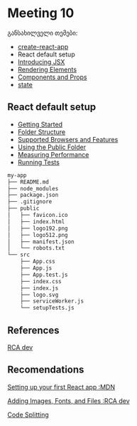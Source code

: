# Meeting 10

განსახილველი თემები:

* [create-react-app](https://reactjs.org/docs/create-a-new-react-app.html)
* React default setup
* [Introducing JSX](https://reactjs.org/docs/introducing-jsx.html)
* [Rendering Elements](https://reactjs.org/docs/rendering-elements.html)
* [Components and Props](https://reactjs.org/docs/components-and-props.html)
* [state](https://reactjs.org/docs/state-and-lifecycle.html)


## React default setup

* [Getting Started](https://create-react-app.dev/docs/getting-started)
* [Folder Structure](https://create-react-app.dev/docs/folder-structure)
* [Supported Browsers and Features](https://create-react-app.dev/docs/supported-browsers-features)
* [Using the Public Folder](https://create-react-app.dev/docs/using-the-public-folder)
* [Measuring Performance](https://create-react-app.dev/docs/measuring-performance)
* [Running Tests](https://create-react-app.dev/docs/running-tests)

```bash
my-app
├── README.md
├── node_modules
├── package.json
├── .gitignore
├── public
│   ├── favicon.ico
│   ├── index.html
│   ├── logo192.png
│   ├── logo512.png
│   ├── manifest.json
│   └── robots.txt
└── src
    ├── App.css
    ├── App.js
    ├── App.test.js
    ├── index.css
    ├── index.js
    ├── logo.svg
    ├── serviceWorker.js
    └── setupTests.js
```


## References

[RCA dev](https://create-react-app.dev/docs/documentation-intro)

## Recomendations

[Setting up your first React app :MDN](https://developer.mozilla.org/en-US/docs/Learn/Tools_and_testing/Client-side_JavaScript_frameworks/React_getting_started#setting_up_your_first_react_app "Permalink to Setting up your first React app")

[Adding Images, Fonts, and Files :RCA dev](https://create-react-app.dev/docs/adding-images-fonts-and-files)

[Code Splitting](https://create-react-app.dev/docs/code-splitting)
